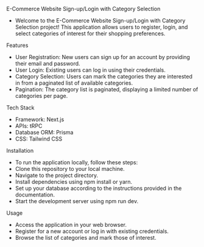 E-Commerce Website Sign-up/Login with Category Selection 
- Welcome to the E-Commerce Website Sign-up/Login with Category Selection project! This application allows users to register, login, and select categories of interest for their shopping preferences.

Features
- User Registration: New users can sign up for an account by providing their email and password.
- User Login: Existing users can log in using their credentials.
- Category Selection: Users can mark the categories they are interested in from a paginated list of available categories.
- Pagination: The category list is paginated, displaying a limited number of categories per page.

Tech Stack
- Framework: Next.js
- APIs: tRPC
- Database ORM: Prisma
- CSS: Tailwind CSS

Installation
- To run the application locally, follow these steps:
- Clone this repository to your local machine.
- Navigate to the project directory.
- Install dependencies using npm install or yarn.
- Set up your database according to the instructions provided in the documentation.
- Start the development server using npm run dev.

Usage
- Access the application in your web browser.
- Register for a new account or log in with existing credentials.
- Browse the list of categories and mark those of interest.
